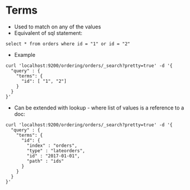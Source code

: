 # Terms #

* Used to match on any of the values
* Equivalent of sql statement:
```
select * from orders where id = "1" or id = "2"
```
* Example
```
curl 'localhost:9200/ordering/orders/_search?pretty=true' -d '{
  "query" : {
    "terms": {
      "id": [ "1", "2"]
    }
  }
}'
```
* Can be extended with lookup - where list of values is a reference to a doc:
```
curl 'localhost:9200/ordering/orders/_search?pretty=true' -d '{
  "query" : {
    "terms": {
      "id": {
        "index" : "orders",
        "type" : "lateorders",
        "id" : "2017-01-01",
        "path" : "ids"
      }
    }
  }
}'
```